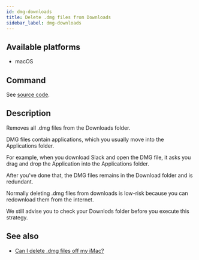 ```yaml
---
id: dmg-downloads
title: Delete .dmg files from Downloads
sidebar_label: dmg-downloads
---
```


## Available platforms

- macOS

## Command

See [source code](https://github.com/JonnyBurger/make-space/blob/master/src/strategies/dmg-downloads.js).

## Description

Removes all .dmg files from the Downloads folder.

DMG files contain applications, which you usually move into the Applications folder.

For example, when you download Slack and open the DMG file, it asks you drag and drop the Application into the Applications folder.

After you've done that, the DMG files remains in the Download folder and is redundant.

Normally deleting .dmg files from downloads is low-risk because you can redownload them from the internet.

We still advise you to check your Downlods folder before you execute this strategy.

## See also

- [Can I delete .dmg files off my iMac?](https://discussions.apple.com/thread/3124854)
